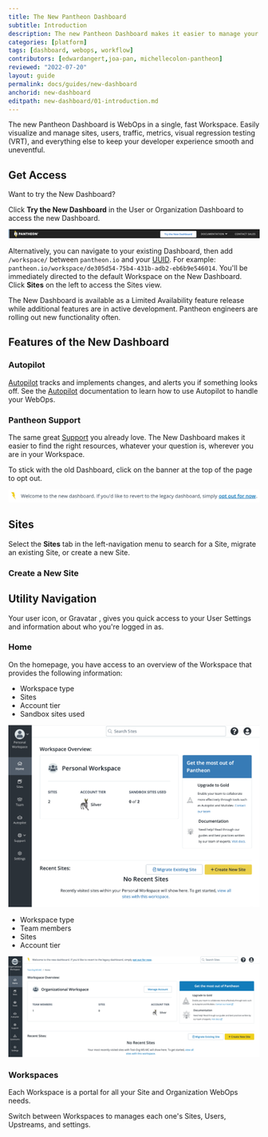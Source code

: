 ```yaml
---
title: The New Pantheon Dashboard
subtitle: Introduction
description: The new Pantheon Dashboard makes it easier to manage your WebOps from one Workspace fast.
categories: [platform]
tags: [dashboard, webops, workflow]
contributors: [edwardangert,joa-pan, michellecolon-pantheon]
reviewed: "2022-07-20"
layout: guide
permalink: docs/guides/new-dashboard
anchorid: new-dashboard
editpath: new-dashboard/01-introduction.md
---
```


The new Pantheon Dashboard is WebOps in a single, fast Workspace. Easily visualize and manage sites, users, traffic, metrics, visual regression testing (VRT), and everything else to keep your developer experience smooth and uneventful.

## Get Access

Want to try the New Dashboard?

Click **Try the New Dashboard** in the User or Organization Dashboard to access the new Dashboard. 

![A screenshot of the Switch to New Dashboard button](../../../images/dashboard/new-dashboard/try-new-dashboard.png)

Alternatively, you can navigate to your existing Dashboard, then add `/workspace/` between `pantheon.io` and your [UUID](/glossary#uuid). For example: `pantheon.io/workspace/de305d54-75b4-431b-adb2-eb6b9e546014`. You'll be immediately directed to the default Workspace on the New Dashboard. Click **Sites** on the left to access the Sites view.

<Alert title="Limited Availability" type="info" icon="leaf">

The New Dashboard is available as a Limited Availability feature release while additional features are in active development. Pantheon engineers are rolling out new functionality often.

</Alert>

## Features of the New Dashboard

### Autopilot

[Autopilot](https://pantheon.io/autopilot?docs) tracks and implements changes, and alerts you if something looks off. See the [Autopilot](/guides/autopilot) documentation to learn how to use Autopilot to handle your WebOps.

### Pantheon Support

The same great [Support](/guides/support) you already love. The New Dashboard makes it easier to find the right resources, whatever your question is, wherever you are in your Workspace.

To stick with the old Dashboard, click on the banner at the top of the page to opt out.

![A screenshot of the new Dashboard homepage with Workspace Overview](../../../images/dashboard/new-dashboard/revert-to-old-dashboard.png)

## Sites

Select the **Sites** tab in the left-navigation menu to search for a Site, migrate an existing Site, or create a new Site. 

### Create a New Site

<Partial file="create-new-site-new-dash.md" />

## Utility Navigation

Your user icon, or Gravatar <i className="fa fa-user-circle"></i>, gives you quick access to your User Settings and information about who you're logged in as.

### Home

On the homepage, you have access to an overview of the Workspace that provides the following information:

<TabList>

<Tab title="Personal Workspace" id="personal-workspace" active={true}>

* Workspace type
* Sites
* Account tier
* Sandbox sites used 

![A screenshot of the new Dashboard homepage with Workspace Overview](../../../images/dashboard/new-dashboard/workspace-overview.png)

</Tab>

<Tab title="Organization Workspace" id="organization-workspace">

* Workspace type
* Team members
* Sites
* Account tier

![A screenshot of the new Dashboard homepage with Organization Overview](../../../images/dashboard/new-dashboard/organizational-overview.png)

</Tab>
</TabList>

### Workspaces

Each Workspace is a portal for all your Site and Organization WebOps needs.

Switch between Workspaces to manages each one's Sites, Users, Upstreams, and settings.